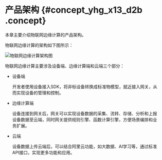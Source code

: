 # 产品架构 {#concept_yhg_x13_d2b .concept}

本章主要介绍物联网边缘计算的产品架构。

物联网边缘计算的架构如下图所示：

![物联网边缘计算架构图](http://static-aliyun-doc.oss-cn-hangzhou.aliyuncs.com/assets/img/14807/15644807816611_zh-CN.png)

物联网边缘计算主要涉及设备端、边缘计算端和云端三个部分：

-   设备端

    开发者使用设备接入SDK，将非标设备转换成标准物模型，就近接入网关，从而实现设备的管理和控制。

-   边缘计算端

    设备连接到网关后，网关可以实现设备数据的采集、流转、存储、分析和上报设备数据至云端，同时网关提供规则引擎、函数计算引擎，方便场景编排和业务扩展。

-   云端

    设备数据上传云端后，可以结合阿里云功能，如大数据、AI学习等，通过标准API接口，实现更多功能和应用。


